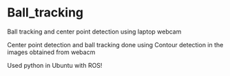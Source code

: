 # Ball_tracking
Ball tracking and center point detection using laptop webcam

Center point detection and ball tracking done using Contour detection in the images obtained from webacm

Used python in Ubuntu with ROS!
